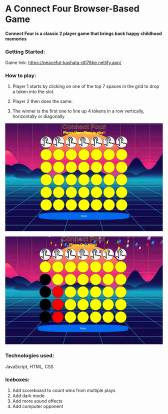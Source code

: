 # A Connect Four Browser-Based Game

#### Connect Four is a classic 2 player game that brings back happy childhood memories

### Getting Started:
Game link: https://peaceful-kashata-d078be.netlify.app/

### How to play:

1. Player 1 starts by clicking on one of the top 7 spaces in the grid to drop a token into the slot. 

2. Player 2 then does the same.

3. The winner is the first one to line up 4 tokens in a row vertically, horizontally or diagonally


![alt text](assets/Screenshot1.png)

![alt text](assets/Screenshot2.png)

### Technologies used: 
JavaScript, HTML, CSS

### Iceboxes: 
1. Add scoreboard to count wins from multiple plays
2. Add dark mode
3. Add more sound effects
4. Add computer opponent